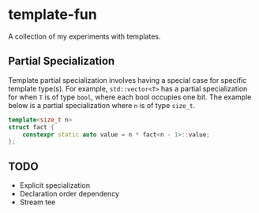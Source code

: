 # template-fun
A collection of my experiments with templates.


## Partial Specialization
Template partial specialization involves having a special case for specific template type(s). For example, `std::vector<T>` has a partial specialization for when `T` is of type `bool`, where each bool occupies one bit. The example below is a partial specialization where `n` is of type `size_t`.

``` cpp
template<size_t n>
struct fact {
	constexpr static auto value = n * fact<n - 1>::value;
};
```

## TODO
* Explicit specialization
* Declaration order dependency
* Stream tee
